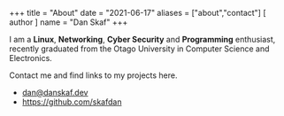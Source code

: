 +++
title = "About"
date = "2021-06-17"
aliases = ["about","contact"]
[ author ]
  name = "Dan Skaf"
+++

I am a **Linux**, **Networking**, **Cyber Security** and **Programming** 
enthusiast, recently 
graduated from the Otago University in Computer Science and Electronics.

Contact me and find links to my projects here.
* dan@danskaf.dev
* https://github.com/skafdan


